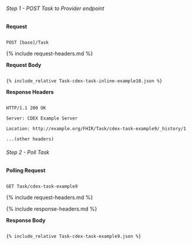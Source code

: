 

###### Step 1 - POST Task to Provider endpoint


**Request**

~~~

POST [base]/Task

~~~


{% include request-headers.md %}


**Request Body**


~~~

{% include_relative Task-cdex-task-inline-example10.json %}

~~~


**Response Headers**


~~~

HTTP/1.1 200 OK

Server: CDEX Example Server

Location: http://example.org/FHIR/Task/cdex-task-example9/_history/1

...(other headers)

~~~


###### Step 2 - Poll Task


**Polling Request**

~~~

GET Task/cdex-task-example9

~~~


{% include request-headers.md %}


{% include response-headers.md %}


**Response Body**


~~~

{% include_relative Task-cdex-task-example9.json %}

~~~


